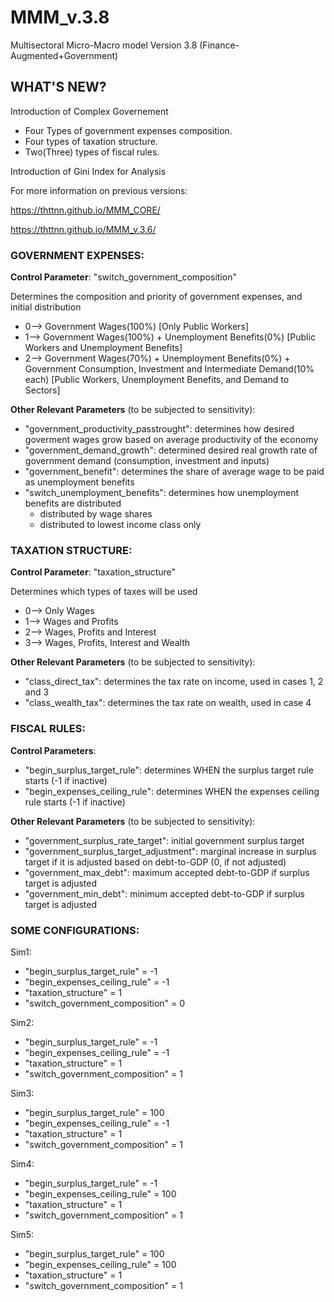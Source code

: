 # MMM_v.3.8
Multisectoral Micro-Macro model Version 3.8 (Finance-Augmented+Government)

## WHAT'S NEW?

Introduction of Complex Governement
* Four Types of government expenses composition.
* Four types of taxation structure.
* Two(Three) types of fiscal rules.

Introduction of Gini Index for Analysis

For more information on previous versions: 

<https://thttnn.github.io/MMM_CORE/>

<https://thttnn.github.io/MMM_v.3.6/>

### GOVERNMENT EXPENSES:
**Control Parameter**: "switch_government_composition"

Determines the composition and priority of government expenses, and initial distribution

* 0--> Government Wages(100%) [Only Public Workers]
* 1--> Government Wages(100%) + Unemployment Benefits(0%) [Public Workers and Unemployment Benefits]
* 2--> Government Wages(70%) + Unemployment Benefits(0%) + Government Consumption, Investment and Intermediate Demand(10% each) [Public Workers, Unemployment Benefits, and Demand to Sectors]

**Other Relevant Parameters** (to be subjected to sensitivity):
* "government_productivity_passtrought": determines how desired goverment wages grow based on average productivity of the economy
* "government_demand_growth": determined desired real growth rate of government demand (consumption, investment and inputs)
* "government_benefit": determines the share of average wage to be paid as unemployment benefits
* "switch_unemployment_benefits": determines how unemployment benefits are distributed
  * distributed by wage shares
  * distributed to lowest income class only

### TAXATION STRUCTURE:
**Control Parameter**: "taxation_structure" 

Determines which types of taxes will be used

* 0--> Only Wages
* 1--> Wages and Profits
* 2--> Wages, Profits and Interest
* 3--> Wages, Profits, Interest and Wealth

**Other Relevant Parameters** (to be subjected to sensitivity):
* "class_direct_tax": determines the tax rate on income, used in cases 1, 2 and 3
* "class_wealth_tax": determines the tax rate on wealth, used in case 4

### FISCAL RULES:
**Control Parameters**:
* "begin_surplus_target_rule": determines WHEN the surplus target rule starts (-1 if inactive)
* "begin_expenses_ceiling_rule": determines WHEN the expenses ceiling rule starts (-1 if inactive)
	
**Other Relevant Parameters** (to be subjected to sensitivity):
* "government_surplus_rate_target": initial government surplus target
* "government_surplus_target_adjustment": marginal increase in surplus target if it is adjusted based on debt-to-GDP (0, if not adjusted)
* "government_max_debt": maximum accepted debt-to-GDP if surplus target is adjusted
* "government_min_debt": minimum accepted debt-to-GDP if surplus target is adjusted

### SOME CONFIGURATIONS:

Sim1: 

* "begin_surplus_target_rule"        = -1 
* "begin_expenses_ceiling_rule"      = -1
* "taxation_structure"               = 1
* "switch_government_composition"    = 0

Sim2: 

* "begin_surplus_target_rule"        = -1 
* "begin_expenses_ceiling_rule"      = -1
* "taxation_structure"               = 1
* "switch_government_composition"    = 1

Sim3: 

* "begin_surplus_target_rule"        = 100
* "begin_expenses_ceiling_rule"      = -1
* "taxation_structure"               = 1
* "switch_government_composition"    = 1

Sim4: 

* "begin_surplus_target_rule"        = -1 
* "begin_expenses_ceiling_rule"      = 100
* "taxation_structure"               = 1
* "switch_government_composition"    = 1

Sim5: 

* "begin_surplus_target_rule"        = 100
* "begin_expenses_ceiling_rule"      = 100
* "taxation_structure"               = 1
* "switch_government_composition"    = 1

